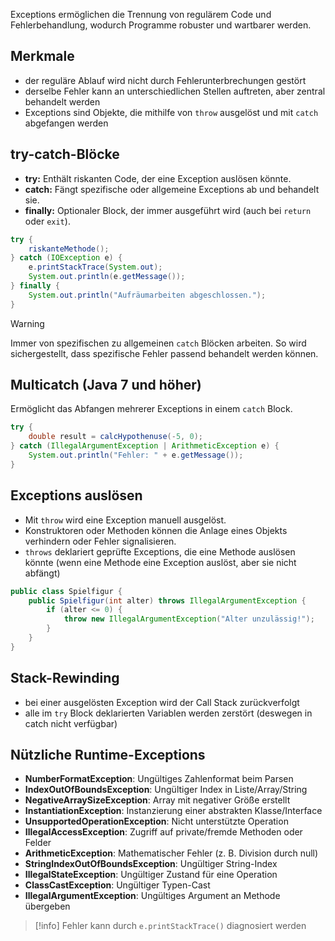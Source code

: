 Exceptions ermöglichen die Trennung von regulärem Code und Fehlerbehandlung, wodurch Programme robuster und wartbarer werden.

## Merkmale
* der reguläre Ablauf wird nicht durch Fehlerunterbrechungen gestört
* derselbe Fehler kann an unterschiedlichen Stellen auftreten, aber zentral behandelt werden
* Exceptions sind Objekte, die mithilfe von `throw` ausgelöst und mit `catch` abgefangen werden
## try-catch-Blöcke
* **try:** Enthält riskanten Code, der eine Exception auslösen könnte.
* **catch:** Fängt spezifische oder allgemeine Exceptions ab und behandelt sie.
* **finally:** Optionaler Block, der immer ausgeführt wird (auch bei `return` oder `exit`).

```java
try {
	riskanteMethode();
} catch (IOException e) {
	e.printStackTrace(System.out);
	System.out.println(e.getMessage());
} finally {
	System.out.println("Aufräumarbeiten abgeschlossen.");
}
```

> [!warning]
> Immer von spezifischen zu allgemeinen `catch` Blöcken arbeiten.  So wird sichergestellt, dass spezifische Fehler passend behandelt werden können.
## Multicatch (Java 7 und höher)
Ermöglicht das Abfangen mehrerer Exceptions in einem `catch` Block.
```java
try {
	double result = calcHypothenuse(-5, 0);
} catch (IllegalArgumentException | ArithmeticException e) {
	System.out.println("Fehler: " + e.getMessage());
}
```

## Exceptions auslösen
* Mit `throw` wird eine Exception manuell ausgelöst.
* Konstruktoren oder Methoden können die Anlage eines Objekts verhindern oder Fehler signalisieren.
* `throws` deklariert geprüfte Exceptions, die eine Methode auslösen könnte (wenn eine Methode eine Exception auslöst, aber sie nicht abfängt)
```java
public class Spielfigur {
	public Spielfigur(int alter) throws IllegalArgumentException {
		if (alter <= 0) {
			throw new IllegalArgumentException("Alter unzulässig!");
		}
	}
}
```


## Stack-Rewinding

* bei einer ausgelösten Exception wird der Call Stack zurückverfolgt
* alle im `try` Block deklarierten Variablen werden zerstört (deswegen in catch nicht verfügbar)
## Nützliche Runtime-Exceptions
- **NumberFormatException**: Ungültiges Zahlenformat beim Parsen
- **IndexOutOfBoundsException**: Ungültiger Index in Liste/Array/String
- **NegativeArraySizeException**: Array mit negativer Größe erstellt
- **InstantiationException**: Instanzierung einer abstrakten Klasse/Interface
- **UnsupportedOperationException**: Nicht unterstützte Operation
- **IllegalAccessException**: Zugriff auf private/fremde Methoden oder Felder
- **ArithmeticException**: Mathematischer Fehler (z. B. Division durch null)
- **StringIndexOutOfBoundsException**: Ungültiger String-Index
- **IllegalStateException**: Ungültiger Zustand für eine Operation
- **ClassCastException**: Ungültiger Typen-Cast
- **IllegalArgumentException**: Ungültiges Argument an Methode übergeben

>[!info]
>Fehler kann durch `e.printStackTrace()` diagnosiert werden
   